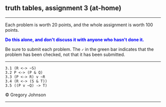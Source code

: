 ## truth tables, assignment 3 (at-home)

---

Each problem is worth 20 points, and the whole assignment is worth 100 points. 

<span style="color:blue">**Do this alone, and don't discuss it with anyone who hasn't done it.**</span>

Be sure to submit each problem. The `✓` in the green bar indicates that the problem has been checked, not that it has been submitted.

---

~~~{.TruthTable .Simple system="magnusSL" options="nocounterexample" points="20" late-credit="16"}
3.1 (R <-> ~S)
3.2 P <-> (P & Q) 
3.3 (P <-> R) v ~R
3.4 (R <-> (S & T))
3.5 ((P v ~Q) -> T)
~~~

<p>&copy; <script>document.write(new Date().getFullYear())</script> Gregory Johnson</p> 

---